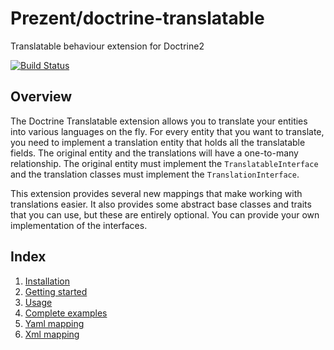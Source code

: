 Prezent/doctrine-translatable
=============================

Translatable behaviour extension for Doctrine2

[![Build Status](https://travis-ci.org/Prezent/doctrine-translatable.png?branch=master)](https://travis-ci.org/Prezent/doctrine-translatable)

Overview
--------

The Doctrine Translatable extension allows you to translate your entities into various languages
on the fly. For every entity that you want to translate, you need to implement a translation entity that holds
all the translatable fields. The original entity and the translations will have a one-to-many relationship.
The original entity must implement the `TranslatableInterface` and the translation classes must
implement the `TranslationInterface`.

This extension provides several new mappings that make working with translations easier. It also provides some
abstract base classes and traits that you can use, but these are entirely optional. You can provide your
own implementation of the interfaces.

Index
-----

1. [Installation](installation.md)
2. [Getting started](getting-started.md)
3. [Usage](usage.md)
4. [Complete examples](examples.md)
5. [Yaml mapping](yaml-mapping.md)
6. [Xml mapping](xml-mapping.md)